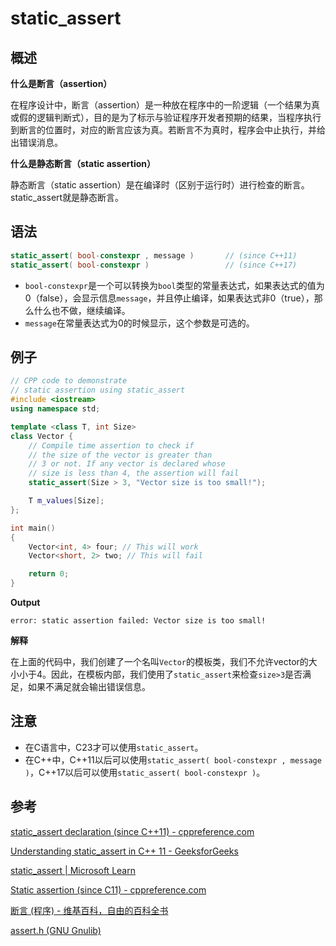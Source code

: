 # static_assert

## 概述

**什么是断言（assertion）**

在程序设计中，断言（assertion）是一种放在程序中的一阶逻辑（一个结果为真或假的逻辑判断式），目的是为了标示与验证程序开发者预期的结果，当程序执行到断言的位置时，对应的断言应该为真。若断言不为真时，程序会中止执行，并给出错误消息。

**什么是静态断言（static assertion）**

静态断言（static assertion）是在编译时（区别于运行时）进行检查的断言。static_assert就是静态断言。

## 语法

```CPP
static_assert( bool-constexpr , message )		// (since C++11)
static_assert( bool-constexpr )		            // (since C++17)
```

- `bool-constexpr`是一个可以转换为`bool`类型的常量表达式，如果表达式的值为0（false），会显示信息`message`，并且停止编译，如果表达式非0（true），那么什么也不做，继续编译。
- `message`在常量表达式为0的时候显示，这个参数是可选的。

## 例子

```CPP
// CPP code to demonstrate 
// static assertion using static_assert 
#include <iostream> 
using namespace std; 

template <class T, int Size> 
class Vector { 
	// Compile time assertion to check if 
	// the size of the vector is greater than 
	// 3 or not. If any vector is declared whose 
	// size is less than 4, the assertion will fail 
	static_assert(Size > 3, "Vector size is too small!"); 

	T m_values[Size]; 
}; 

int main() 
{ 
	Vector<int, 4> four; // This will work 
	Vector<short, 2> two; // This will fail 

	return 0; 
} 
```

**Output**

```
error: static assertion failed: Vector size is too small!
```

**解释**

在上面的代码中，我们创建了一个名叫`Vector`的模板类，我们不允许vector的大小小于4。因此，在模板内部，我们使用了`static_assert`来检查`size>3`是否满足，如果不满足就会输出错误信息。

## 注意

- 在C语言中，C23才可以使用`static_assert`。
- 在C++中，C++11以后可以使用`static_assert( bool-constexpr , message )`，C++17以后可以使用`static_assert( bool-constexpr )`。

## 参考

[static_assert declaration (since C++11) - cppreference.com](https://en.cppreference.com/w/cpp/language/static_assert)

[Understanding static_assert in C++ 11 - GeeksforGeeks](https://www.geeksforgeeks.org/understanding-static_assert-c-11/)

[static_assert | Microsoft Learn](https://learn.microsoft.com/en-us/cpp/cpp/static-assert?view=msvc-170)

[Static assertion (since C11) - cppreference.com](https://en.cppreference.com/w/c/language/_Static_assert)

[断言 (程序) - 维基百科，自由的百科全书](https://zh.wikipedia.org/wiki/%E6%96%B7%E8%A8%80_(%E7%A8%8B%E5%BC%8F))

[assert.h (GNU Gnulib)](https://www.gnu.org/software/gnulib/manual/html_node/assert_002eh.html)
